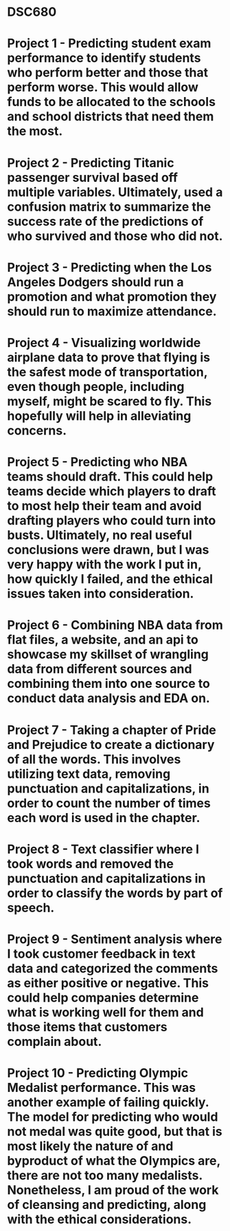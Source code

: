 # DSC680
 
# Project 1 - Predicting student exam performance to identify students who perform better and those that perform worse. This would allow funds to be allocated to the schools and school districts that need them the most.

# Project 2 - Predicting Titanic passenger survival based off multiple variables. Ultimately, used a confusion matrix to summarize the success rate of the predictions of who survived and those who did not.

# Project 3 - Predicting when the Los Angeles Dodgers should run a promotion and what promotion they should run to maximize attendance.

# Project 4 - Visualizing worldwide airplane data to prove that flying is the safest mode of transportation, even though people, including myself, might be scared to fly. This hopefully will help in alleviating concerns.

# Project 5 - Predicting who NBA teams should draft. This could help teams decide which players to draft to most help their team and avoid drafting players who could turn into busts. Ultimately, no real useful conclusions were drawn, but I was very happy with the work I put in, how quickly I failed, and the ethical issues taken into consideration.

# Project 6 - Combining NBA data from flat files, a website, and an api to showcase my skillset of wrangling data from different sources and combining them into one source to conduct data analysis and EDA on.

# Project 7 - Taking a chapter of Pride and Prejudice to create a dictionary of all the words. This involves utilizing text data, removing punctuation and capitalizations, in order to count the number of times each word is used in the chapter.

# Project 8 - Text classifier where I took words and removed the punctuation and capitalizations in order to classify the words by part of speech.

# Project 9 - Sentiment analysis where I took customer feedback in text data and categorized the comments as either positive or negative. This could help companies determine what is working well for them and those items that customers complain about.

# Project 10 - Predicting Olympic Medalist performance. This was another example of failing quickly. The model for predicting who would not medal was quite good, but that is most likely the nature of and byproduct of what the Olympics are, there are not too many medalists. Nonetheless, I am proud of the work of cleansing and predicting, along with the ethical considerations.
